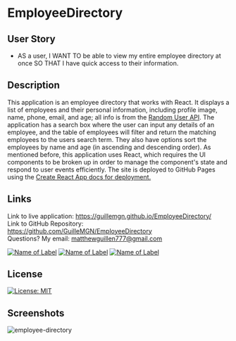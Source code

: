 # EmployeeDirectory

## User Story
* AS a user, I WANT TO be able to view my entire employee directory at once SO THAT I have quick access to their information.

## Description
This application is an employee directory that works with React. It displays a list of employees and their personal information, including profile image, name, phone, email, and age; all info is from the [Random User API](https://randomuser.me/api/?results=200&nat=us). The application has a search box where the user can input any details of an employee, and the table of employees will filter and return the matching employees to the users search term. They also have options sort the employees by name and age (in ascending and descending order). As mentioned before, this application uses React, which requires the UI components to be broken up in order to manage the component's state and respond to user events efficiently. The site is deployed to GitHub Pages using the [Create React App docs for deployment.](https://create-react-app.dev/docs/deployment/#github-pages)

## Links
Link to live application: https://guillemgn.github.io/EmployeeDirectory/ </br>
Link to GitHub Repository: https://github.com/GuilleMGN/EmployeeDirectory </br>
Questions? My email: matthewguillen777@gmail.com </br>

[![Name of Label](https://img.shields.io/badge/Javascript-JS-%23F7DF1E.svg)](https://www.w3schools.com/Js/)
[![Name of Label](https://img.shields.io/badge/Node.js-Node-green.svg)](https://nodejs.org/en/)
[![Name of Label](https://img.shields.io/badge/React.jsx-React-%2361DAFB.svg)](https://reactjs.org/)

## License
[![License: MIT](https://img.shields.io/badge/License-MIT-yellow.svg)](https://opensource.org/licenses/MIT)

## Screenshots
![employee-directory](https://user-images.githubusercontent.com/73862470/114807903-40dea680-9d75-11eb-93d2-0d68296f6125.PNG)
